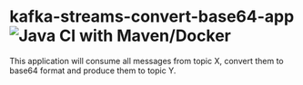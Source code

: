 # kafka-streams-convert-base64-app ![Java CI with Maven/Docker](https://github.com/marioczpn/kafka-streams-convert-base64-app/workflows/Java%20CI%20with%20Maven/Docker/badge.svg)
 This application will consume all messages from topic X, convert them to base64 format and produce them to topic Y.
